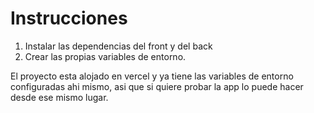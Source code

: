 # Instrucciones

1. Instalar las dependencias del front y del back
2. Crear las propias variables de entorno.


El proyecto esta alojado en vercel y ya tiene las variables de entorno configuradas ahi mismo, asi que si quiere probar la app lo puede hacer desde ese mismo lugar.


